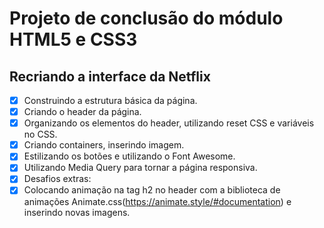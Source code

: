 # Projeto de conclusão do módulo HTML5 e CSS3

## Recriando a interface da Netflix

- [x] Construindo a estrutura básica da página.
- [x] Criando o header da página.
- [x] Organizando os elementos do header, utilizando reset CSS e variáveis no CSS.
- [x] Criando containers, inserindo imagem.
- [x] Estilizando os botões e utilizando o Font Awesome.
- [x] Utilizando Media Query para tornar a página responsiva.
- [x] Desafios extras:
- [x] Colocando animação na tag h2 no header com a biblioteca de animações Animate.css(https://animate.style/#documentation) e inserindo novas imagens.